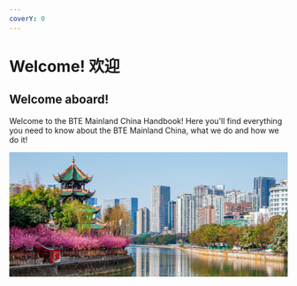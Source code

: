 ```yaml
---
coverY: 0
---
```


# Welcome! 欢迎

## Welcome aboard!

Welcome to the BTE Mainland China Handbook! Here you'll find everything you need to know about the BTE Mainland China, what we do and how we do it!

![](.gitbook/assets/image.png)
